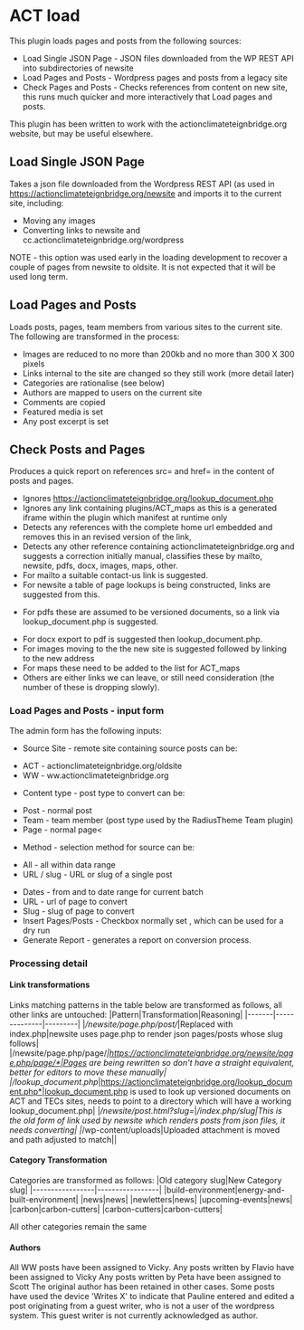 # ACT load

This plugin loads pages and posts from the following sources:
+ Load Single JSON Page - JSON files downloaded from the WP REST API into subdirectories of newsite
+ Load Pages and Posts - Wordpress pages and posts from a legacy site
+ Check Pages and Posts - Checks references from content on new site,
  this runs much quicker and more interactively that Load pages and posts.
  
This plugin has been written to work with the actionclimateteignbridge.org website, but may be useful elsewhere.

## Load Single JSON Page
Takes a json file downloaded from the Wordpress REST API (as used in https://actionclimateteignbridge.org/newsite and imports it to the current site, including:
            
+ Moving any images
+ Converting links to newsite and cc.actionclimateteignbridge.org/wordpress

NOTE - this option was used early in the loading development to recover a couple of pages from newsite to oldsite.
It is not expected that it will be used long term.

## Load Pages and Posts
Loads posts, pages, team members from various sites to the current site. The following are transformed in the process:

+ Images are reduced to no more than 200kb and no more than 300 X 300 pixels
+ Links internal to the site are changed so they still work (more detail later)
+ Categories are rationalise (see below)
+ Authors are mapped to users on the current site
+ Comments are copied
+ Featured media is set
+ Any post excerpt is set

## Check Posts and Pages
Produces a quick report on references src= and href= in the content of posts and pages.
+ Ignores https://actionclimateteignbridge.org/lookup_document.php
+ Ignores any link containing plugins/ACT_maps as this is a generated iframe within the plugin which manifest at runtime only
+ Detects any references with the complete home url embedded and removes this in an revised version of the link,
+ Detects any other reference containing actionclimateteignbridge.org and suggests a correction initially manual,
  classifies these by mailto, newsite, pdfs, docx, images, maps, other.
+ For mailto a suitable contact-us link is suggested.
+ For newsite a table of page lookups is being constructed, links are suggested from this.
* For pdfs these are assumed to be versioned documents, so a link via lookup_document.php is suggested.
+ For docx export to pdf is suggested then lookup_document.php.
+ For images moving to the the new site is suggested followed by linking to the new address
+ For maps these need to be added to the list for ACT_maps
+ Others are either links we can leave, or still need consideration (the number of these is dropping slowly).

### Load Pages and Posts - input form
The admin form has the following inputs:
+ Source Site - remote site containing source posts can be:
- ACT - actionclimateteignbridge.org/oldsite
- WW - ww.actionclimateteignbridge.org
+ Content type - post type to convert can be:
- Post - normal post
- Team - team member (post type used by the RadiusTheme Team plugin)
- Page - normal page<
+ Method - selection method for source can be: 
- All - all within data range
- URL / slug - URL or slug of a single post
+ Dates - from and to date range for current batch
+ URL - url of page to convert
+ Slug - slug of page to convert
+ Insert Pages/Posts - Checkbox normally set , which can be used for a dry run
+ Generate Report - generates a report on conversion process.

### Processing detail
#### Link transformations
Links matching patterns in the table below are transformed as follows, all other links are untouched:
|Pattern|Transformation|Reasoning|
|-------|--------------|---------|
|*/newsite/page.php/post/*|Replaced with index.php|newsite uses page.php to render json pages/posts whose slug follows|
|/newsite/page.php/page/*|https://actionclimateteignbridge.org/newsite/page.php/page/*|Pages are being rewritten so don't have a straight equivalent, better for editors to move these manually|
|/lookup_document.php*|https://actionclimateteignbridge.org/lookup_document.php*|lookup_document.php is used to look up versioned documents on ACT and TECs sites, needs to point to a directory which will have a working lookup_document.php|
|*/newsite/post.html?slug=*|*/index.php/slug|This is the old form of link used by newsite which renders posts from json files, it needs converting|
|*/wp-content/uploads|Uploaded attachment is moved and path adjusted to match||

#### Category Transformation
Categories are transformed as follows:
|Old category slug|New Category slug|
|-----------------|-----------------|
|build-environment|energy-and-built-environment|
|news|news|
|newletters|news|
|upcoming-events|news|
|carbon|carbon-cutters|
|carbon-cutters|carbon-cutters|

All other categories remain the same

#### Authors
All WW posts have been assigned to Vicky.
Any posts written by Flavio have been assigned to Vicky
Any posts written by Peta have been assigned to Scott
The original author has been retained in other cases.
Some posts have used the device 'Writes X' to indicate that Pauline entered and edited a post originating from a guest writer, who is not a user of the wordpress system. This guest writer is not currently acknowledged as author.






